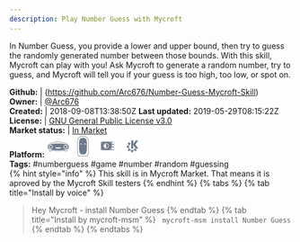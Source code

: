 ```yaml
---
description: Play Number Guess with Mycroft
---
```

In Number Guess, you provide a lower and upper bound, then try to guess the randomly generated number between those bounds. With this skill, Mycroft can play with you! Ask Mycroft to generate a random number, try to guess, and Mycroft will tell you if your guess is too high, too low, or spot on.

**Github:** | (https://github.com/Arc676/Number-Guess-Mycroft-Skill)  
**Owner:** | [@Arc676](https://github.com/Arc676)  
**Created:** | 2018-09-08T13:38:50Z  **Last updated:** 2019-05-29T08:15:22Z  
**License:** | [GNU General Public License v3.0](https://api.github.com/licenses/gpl-3.0)  
**Market status:** | [In Market](https://market.mycroft.ai/skill/skill-number-guess)  
**Platform:**   ![](.gitbook/assets/mark-1-icon.png)  ![](.gitbook/assets/mark-2-icon.png)  ![](.gitbook/assets/picroft-icon.png)  ![](.gitbook/assets/kde.png)   
**Tags:** \#numberguess \#game \#number \#random \#guessing   
{% hint style="info" %}
This skill is in Mycroft Market. That means it is aproved by the Mycroft Skill testers
{% endhint %}
  {% tabs %}
{% tab title="Install by voice" %}
> Hey Mycroft - install Number Guess
{% endtab %}
  {% tab title="Install by mycroft-msm" %}
``` mycroft-msm install Number Guess```
{% endtab %}
  {% endtabs %}
  